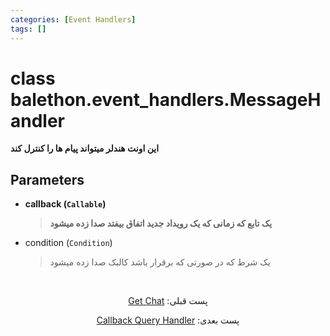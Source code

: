 ```yaml
---
categories: [Event Handlers]
tags: []
---
```


<h1>class balethon.event_handlers.<strong>MessageHandler</strong></h1>

<p align="left" dir="rtl"><strong>این اونت هندلر میتواند پیام ها را کنترل کند</strong></p>

<h2>Parameters</h2>

<ul>
<li><strong>callback (<code>Callable</code>)</strong><blockquote dir="rtl">
<p><strong>یک تابع که زمانی که یک رویداد جدید اتفاق بیفتد صدا زده میشود</strong></p>
</blockquote>
</li>
</ul>
<ul>
<li>condition (<code>Condition</code>)<blockquote dir="rtl">
<p>یک شرط که در صورتی که برقرار باشد کالبک صدا زده میشود</p>
</blockquote>
</li>
</ul>

<br>

<p align="center" dir="rtl">پست قبلی: <a href="https://balethon.ir/posts/get-chat">Get Chat</a></p>

<p align="center" dir="rtl">پست بعدی: <a href="https://balethon.ir/posts/callback-query-handler">Callback Query Handler</a></p>